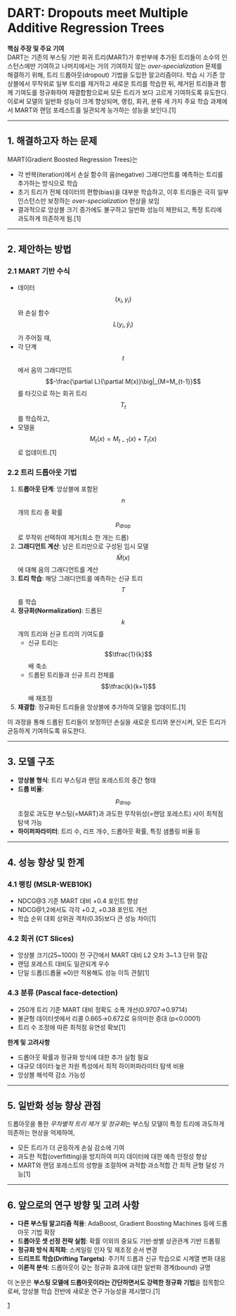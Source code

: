 # DART: Dropouts meet Multiple Additive Regression Trees

**핵심 주장 및 주요 기여**  
DART는 기존의 부스팅 기반 회귀 트리(MART)가 후반부에 추가된 트리들이 소수의 인스턴스에만 기여하고 나머지에서는 거의 기여하지 않는 *over-specialization* 문제를 해결하기 위해, 트리 드롭아웃(dropout) 기법을 도입한 알고리즘이다. 학습 시 기존 앙상블에서 무작위로 일부 트리를 제거하고 새로운 트리를 학습한 뒤, 제거된 트리들과 함께 기여도를 정규화하여 재결합함으로써 모든 트리가 보다 고르게 기여하도록 유도한다. 이로써 모델의 일반화 성능이 크게 향상되며, 랭킹, 회귀, 분류 세 가지 주요 학습 과제에서 MART와 랜덤 포레스트를 일관되게 능가하는 성능을 보인다.[1]

***

## 1. 해결하고자 하는 문제  
MART(Gradient Boosted Regression Trees)는  
- 각 반복(iteration)에서 손실 함수의 음(negative) 그래디언트를 예측하는 트리를 추가하는 방식으로 학습  
- 초기 트리가 전체 데이터의 편향(bias)을 대부분 학습하고, 이후 트리들은 극히 일부 인스턴스만 보정하는 *over-specialization* 현상을 보임  
- 결과적으로 앙상블 크기 증가에도 불구하고 일반화 성능이 제한되고, 특정 트리에 과도하게 의존하게 됨.[1]

***

## 2. 제안하는 방법  
### 2.1 MART 기반 수식  
- 데이터 $$(x_i,y_i)$$와 손실 함수 $$L(y_i,\hat y_i)$$가 주어질 때,  
- 각 단계 $$t$$에서 음의 그래디언트 $$-\frac{\partial L}{\partial M(x)}\big|_{M=M_{t-1}}$$를 타깃으로 하는 회귀 트리 $$T_t$$를 학습하고,  
- 모델을 $$M_t(x)=M_{t-1}(x)+T_t(x)$$로 업데이트.[1]

### 2.2 트리 드롭아웃 기법  
1. **드롭아웃 단계**: 앙상블에 포함된 $$n$$개의 트리 중 확률 $$p_{\mathrm{drop}}$$로 무작위 선택하여 제거(최소 한 개는 드롭)  
2. **그래디언트 계산**: 남은 트리만으로 구성된 임시 모델 $$\hat M(x)$$에 대해 음의 그래디언트를 계산  
3. **트리 학습**: 해당 그래디언트를 예측하는 신규 트리 $$T$$를 학습  
4. **정규화(Normalization)**: 드롭된 $$k$$개의 트리와 신규 트리의 기여도를  
   - 신규 트리는 $$\tfrac{1}{k}$$ 배 축소  
   - 드롭된 트리들과 신규 트리 전체를 $$\tfrac{k}{k+1}$$ 배 재조정  
5. **재결합**: 정규화된 트리들을 앙상블에 추가하여 모델을 업데이트.[1]

이 과정을 통해 드롭된 트리들이 보정하던 손실을 새로운 트리와 분산시켜, 모든 트리가 균등하게 기여하도록 유도한다.

***

## 3. 모델 구조  
- **앙상블 형식**: 트리 부스팅과 랜덤 포레스트의 중간 형태  
- **드롭 비율**: $$p_{\mathrm{drop}}$$ 조절로 과도한 부스팅(=MART)과 과도한 무작위성(=랜덤 포레스트) 사이 최적점 탐색 가능  
- **하이퍼파라미터**: 트리 수, 리프 개수, 드롭아웃 확률, 특징 샘플링 비율 등  

***

## 4. 성능 향상 및 한계  
### 4.1 랭킹 (MSLR-WEB10K)  
- NDCG@3 기준 MART 대비 +0.4 포인트 향상  
- NDCG@1,2에서도 각각 +0.2, +0.38 포인트 개선  
- 학습 순위 대회 상위권 격차(0.35)보다 큰 성능 차이[1]

### 4.2 회귀 (CT Slices)  
- 앙상블 크기(25~1000) 전 구간에서 MART 대비 L2 오차 3~1.3 단위 절감  
- 랜덤 포레스트 대비도 일관되게 우수  
- 단일 드롭(드롭율 ≈0)만 적용해도 성능 이득 관찰[1]

### 4.3 분류 (Pascal face-detection)  
- 250개 트리 기준 MART 대비 정확도 소폭 개선(0.9707→0.9714)  
- 불균형 데이터셋에서 리콜 0.665→0.672로 유의미한 증대 (p<0.0001)  
- 트리 수 조정에 따른 최적점 유연성 확보[1]

**한계 및 고려사항**  
- 드롭아웃 확률과 정규화 방식에 대한 추가 실험 필요  
- 대규모 데이터·높은 차원 특성에서 최적 하이퍼파라미터 탐색 비용  
- 앙상블 해석력 감소 가능성  

***

## 5. 일반화 성능 향상 관점  
드롭아웃을 통한 *무차별적 트리 제거 및 정규화*는 부스팅 모델이 특정 트리에 과도하게 의존하는 현상을 억제하여,  
- 모든 트리가 더 균등하게 손실 감소에 기여  
- 과도한 적합(overfitting)을 방지하여 미지 데이터에 대한 예측 안정성 향상  
- MART와 랜덤 포레스트의 성향을 조절하며 과적합·과소적합 간 최적 균형 달성 가능[1]

***

## 6. 앞으로의 연구 방향 및 고려 사항  
- **다른 부스팅 알고리즘 적용**: AdaBoost, Gradient Boosting Machines 등에 드롭아웃 기법 확장  
- **드롭아웃 셋 선정 전략 실험**: 확률 이외의 중요도 기반·쌍별 상관관계 기반 드롭핑  
- **정규화 방식 최적화**: 스케일링 인자 및 재조정 순서 변경  
- **드리프트 학습(Drifting Targets)**: 주기적 드롭과 신규 학습으로 시계열 변화 대응  
- **이론적 분석**: 드롭아웃이 갖는 정규화 효과에 대한 일반화 경계(bound) 규명  

이 논문은 **부스팅 모델에 드롭아웃이라는 간단하면서도 강력한 정규화 기법**을 접목함으로써, 앙상블 학습 전반에 새로운 연구 가능성을 제시했다.[1]

[1](https://ppl-ai-file-upload.s3.amazonaws.com/web/direct-files/attachments/65988149/48400530-cb83-4f03-acea-247e385fc2af/1505.01866v1.pdf)
